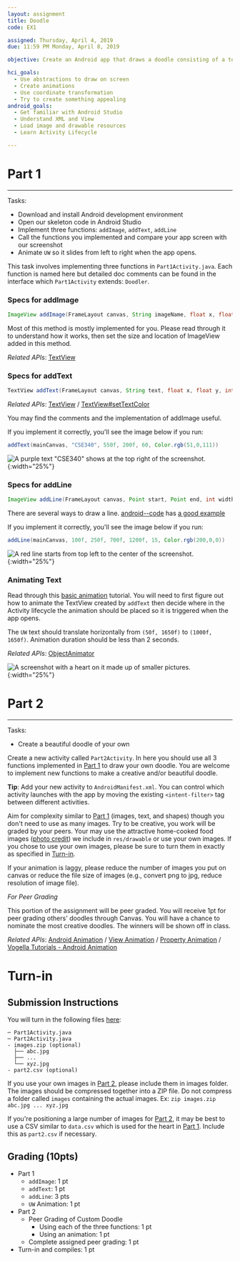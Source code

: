 ```yaml
---
layout: assignment
title: Doodle
code: EX1

assigned: Thursday, April 4, 2019
due: 11:59 PM Monday, April 8, 2019

objective: Create an Android app that draws a doodle consisting of a text, a line, and a set of images on the main canvas.

hci_goals:
  - Use abstractions to draw on screen
  - Create animations
  - Use coordinate transformation
  - Try to create something appealing
android_goals:
  - Get familiar with Android Studio
  - Understand XML and View
  - Load image and drawable resources
  - Learn Activity Lifecycle

---
```


# Part 1
***

Tasks:
- Download and install Android development environment
- Open our skeleton code in Android Studio
- Implement three functions: `addImage`, `addText`, `addLine`
- Call the functions you implemented and compare your app screen with our screenshot
- Animate `UW` so it slides from left to right when the app opens.

This task involves implementing three functions in `Part1Activity.java`. Each function is named here but detailed doc comments can be found in the interface which `Part1Activity` extends: `Doodler`.

### Specs for addImage
```java
ImageView addImage(FrameLayout canvas, String imageName, float x, float y, int size);
```

Most of this method is mostly implemented for you. Please read through it to understand how it works, then set the size and location of ImageView added in this method.

*Related APIs*:
[TextView](https://developer.android.com/reference/android/widget/ImageView.html)

### Specs for addText
```java
TextView addText(FrameLayout canvas, String text, float x, float y, int fontSize, int color);
```

*Related APIs*:
[TextView](https://developer.android.com/reference/android/widget/TextView.html) /
[TextView#setTextColor](https://developer.android.com/reference/android/widget/TextView#setTextColor(int))

You may find the comments and the implementation of addImage useful.

If you implement it correctly, you'll see the image below if you run:
```java
addText(mainCanvas, "CSE340", 550f, 200f, 60, Color.rgb(51,0,111))
```

![A purple text "CSE340" shows at the top right of the screenshot.](doodle-img/add_text_sample.png){:width="25%"}

### Specs for addLine
```java
ImageView addLine(FrameLayout canvas, Point start, Point end, int width, int color);
```

There are several ways to draw a line. [android--code](https://android--code.blogspot.com) has [a good example](https://android--code.blogspot.com/2015/11/android-how-to-draw-line-on-canvas.html)

If you implement it correctly, you'll see the image below if you run:
```java
addLine(mainCanvas, 100f, 250f, 700f, 1200f, 15, Color.rgb(200,0,0))
```

![A red line starts from top left to the center of the screenshot.](doodle-img/add_line_sample.png){:width="25%"}

### Animating Text

Read through this [basic animation](https://developer.android.com/training/animation/reposition-view) tutorial. You will need to first figure out how to animate the TextView created by `addText` then decide where in the Activity lifecycle the animation should be placed so it is triggered when the app opens.

The `UW` text should translate horizontally from `(50f, 1650f)` to `(1000f, 1650f)`. Animation duration should be less than 2 seconds.

*Related APIs*:
[ObjectAnimator](https://developer.android.com/reference/android/animation/ObjectAnimator)

![A screenshot with a heart on it made up of smaller pictures.](doodle-img/screenshot.png){:width="25%"}

# Part 2
***

Tasks:
- Create a beautiful doodle of your own

Create a new activity called `Part2Activity`. In here you should use all 3 functions implemented in [Part 1](#part-1) to draw your own doodle. You are welcome to implement new functions to make a creative and/or beautiful doodle.

**Tip**: Add your new activity to `AndroidManifest.xml`. You can control which activity launches with the app by moving the existing `<intent-filter>` tag between different activities.

Aim for complexity similar to [Part 1](#part-1) (images, text, and shapes) though you don't need to use as many images. Try to be creative, you work will be graded by your peers. Your may use the attractive home-cooked food images ([photo credit](https://www.XiaoyiZhang.me)) we include in `res/drawable` or use your own images. If you chose to use your own images, please be sure to turn them in exactly as specified in [Turn-in](#turn-in).

If your animation is laggy, please reduce the number of images you put on canvas or reduce the file size of images (e.g., convert png to jpg, reduce resolution of image file).

*For Peer Grading*
<!-- XXX TODO(rfrowe): Will we use canvas -->
This portion of the assignment will be peer graded. You will receive 1pt for peer grading others' doodles through Canvas. You will have a chance to nominate the most creative doodles. The winners will be shown off in class.

*Related APIs*:
[Android Animation](https://developer.android.com/training/animation/reposition-view) /
[View Animation](https://developer.android.com/guide/topics/graphics/view-animation.html) /
[Property Animation](https://developer.android.com/guide/topics/graphics/prop-animation.html) /
[Vogella Tutorials - Android Animation](http://www.vogella.com/tutorials/AndroidAnimation/article.html)

# Turn-in
## Submission Instructions

You will turn in the following files [here](https://gradeit.cs.washington.edu):

```
─ Part1Activity.java
─ Part2Activity.java
- images.zip (optional)
  ├── abc.jpg
  ├── ...
  └── xyz.jpg
- part2.csv (optional)
```

If you use your own images in [Part 2](#part-2), please include them in images folder. The images should be compressed together into a ZIP file. Do not compress a folder called `images` containing the actual images. Ex: `zip images.zip abc.jpg ... xyz.jpg`

If you're positioning a large number of images for [Part 2](#part-2), it may be best to use a CSV similar to `data.csv` which is used for the heart in [Part 1](#part-1). Include this as `part2.csv` if necessary.

## Grading (10pts)

- Part 1
  - `addImage`: 1 pt
  - `addText`: 1 pt
  - `addLine`: 3 pts
  - `UW` Animation: 1 pt
- Part 2
  - Peer Grading of Custom Doodle
    - Using each of the three functions: 1 pt
    - Using an animation: 1 pt
  - Complete assigned peer grading: 1 pt
- Turn-in and compiles: 1 pt
